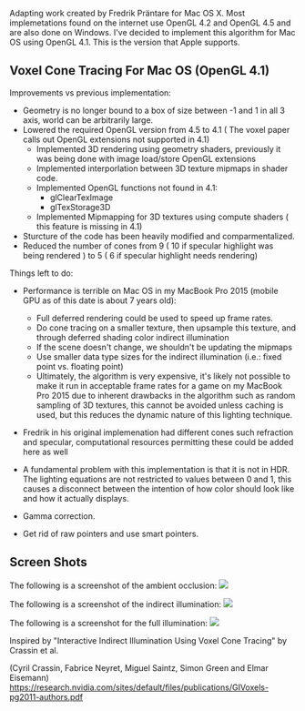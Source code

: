 Adapting work created by Fredrik Präntare for Mac OS X.  Most implemetations found on the internet use OpenGL 4.2 and OpenGL 4.5 and are also done on Windows.  I've decided to implement this algorithm for Mac OS using OpenGL 4.1.  This is the version that Apple supports.


Voxel Cone Tracing For Mac OS (OpenGL 4.1)
--------------

Improvements vs previous implementation:
* Geometry is no longer bound to a box of size between -1 and 1 in all 3 axis, world can be arbitrarily large.
* Lowered the required OpenGL version from 4.5 to 4.1 ( The voxel paper calls out OpenGL extensions not supported in 4.1)
    - Implemented 3D rendering using geometry shaders, previously it was being done with image load/store OpenGL extensions
    - Implemented interporlation between 3D texture mipmaps in shader code.
    - Implemented OpenGL functions not found in 4.1:
        - glClearTexImage
        - glTexStorage3D
    - Implemented Mipmapping for 3D textures using compute shaders ( this feature is missing in 4.1)
* Sturcture of the code has been heavily modified and comparmentalized.
* Reduced the number of cones from 9 ( 10 if specular highlight was being rendered ) to 5 ( 6 if specular highlight needs rendering)

Things left to do:

* Performance is terrible on Mac OS in my MacBook Pro 2015 (mobile GPU as of this date is about 7 years old):
    - Full deferred rendering could be used to speed up frame rates.
    - Do cone tracing on a smaller texture, then upsample this texture, and through deferred shading color indirect illumination
    - If the scene doesn't change, we shouldn't be updating the mipmaps
    - Use smaller data type sizes for the indirect illumination (i.e.: fixed point vs. floating point)
    - Ultimately, the algorithm is very expensive, it's likely not possible to make it run in acceptable frame rates for a game on my MacBook Pro 2015 due to inherent drawbacks in the algorithm such as random sampling of 3D textures, this cannot be avoided unless caching is used, but this reduces the dynamic nature of this lighting technique. 
    
* Fredrik in his original implemenation had different cones such refraction and specular, computational resources permitting these could be added here as well
* A fundamental problem with this implementation is that it is not in HDR.  The lighting equations are not restricted to values between 0 and 1, this causes a disconnect between the intention of how color should look like and how it actually displays.
* Gamma correction.
* Get rid of raw pointers and use smart pointers.

Screen Shots
------

<p align="center">

The following is a screenshot of the ambient occlusion:
<img src="https://github.com/phonowiz/voxel-cone-tracing/blob/master/Assets/Screenshots/ambient-occlusion.png">

The following is a screenshot of the indirect illumination:
<img src="https://github.com/phonowiz/voxel-cone-tracing/blob/master/Assets/Screenshots/indirect-illumination.png">
</a>

The following is a screenshot for the full illumination:
<img src="https://github.com/phonowiz/voxel-cone-tracing/blob/master/Assets/Screenshots/full-illumination.png">
</p>

Inspired by "Interactive Indirect Illumination Using Voxel Cone Tracing" by Crassin et al.

(Cyril Crassin, Fabrice Neyret, Miguel Saintz, Simon Green and Elmar Eisemann)
https://research.nvidia.com/sites/default/files/publications/GIVoxels-pg2011-authors.pdf



